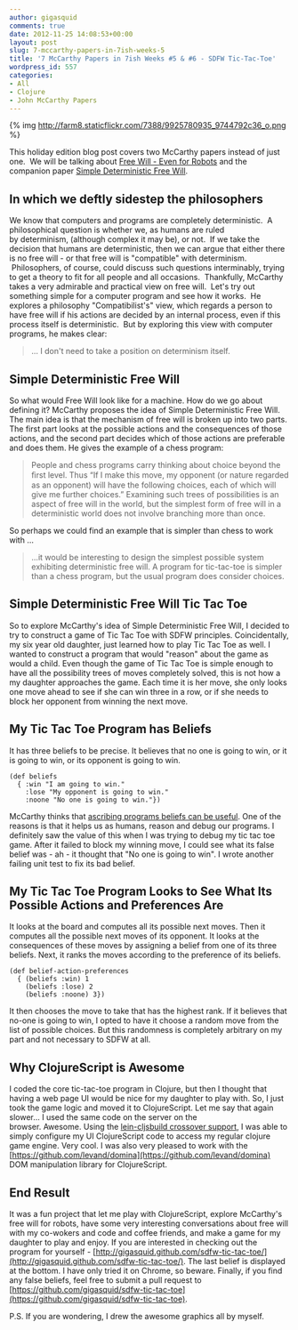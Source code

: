 ```yaml
---
author: gigasquid
comments: true
date: 2012-11-25 14:08:53+00:00
layout: post
slug: 7-mccarthy-papers-in-7ish-weeks-5
title: '7 McCarthy Papers in 7ish Weeks #5 & #6 - SDFW Tic-Tac-Toe'
wordpress_id: 557
categories:
- All
- Clojure
- John McCarthy Papers
---
```


{% img http://farm8.staticflickr.com/7388/9925780935_9744792c36_o.png %}

This holiday edition blog post covers two McCarthy papers instead of just one.  We will be talking about [Free Will - Even for Robots](http://www-formal.stanford.edu/jmc/freewill.pdf) and the companion paper [Simple Deterministic Free Will](http://www-formal.stanford.edu/jmc/freewill2.pdf).


## In which we deftly sidestep the philosophers


We know that computers and programs are completely deterministic.  A philosophical question is whether we, as humans are ruled by determinism, (although complex it may be), or not.  If we take the decision that humans are deterministic, then we can argue that either there is no free will - or that free will is "compatible" with determinism.  Philosophers, of course, could discuss such questions interminably, trying to get a theory to fit for all people and all occasions.  Thankfully, McCarthy takes a very admirable and practical view on free will.  Let's try out something simple for a computer program and see how it works.  He explores a philosophy "Compatibilist's" view, which regards a person to have free will if his actions are decided by an internal process, even if this process itself is deterministic.  But by exploring this view with computer programs, he makes clear:


> ... I don't need to take a position on determinism itself.






## Simple Deterministic Free Will


So what would Free Will look like for a machine. How do we go about defining it? McCarthy proposes the idea of Simple Deterministic Free Will. The main idea is that the mechanism of free will is broken up into two parts. The first part looks at the possible actions and the consequences of those actions, and the second part decides which of those actions are preferable and does them. He gives the example of a chess program:


> People and chess programs carry thinking about choice beyond the ﬁrst level. Thus “If I make this move, my opponent (or nature regarded as an opponent) will have the following choices, each of which will give me further choices.” Examining such trees of possibilities is an aspect of free will in the world, but the simplest form of free will in a deterministic world does not involve branching more than once.


So perhaps we could find an example that is simpler than chess to work with ...


> ...it would be interesting to design the simplest possible system exhibiting deterministic free will. A program for tic-tac-toe is simpler than a chess program, but the usual program does consider choices.




## Simple Deterministic Free Will Tic Tac Toe


So to explore McCarthy's idea of Simple Deterministic Free Will, I decided to try to construct a game of Tic Tac Toe with SDFW principles. Coincidentally, my six year old daughter, just learned how to play Tic Tac Toe as well. I wanted to construct a program that would "reason" about the game as would a child. Even though the game of Tic Tac Toe is simple enough to have all the possibility trees of moves completely solved, this is not how a my daughter approaches the game. Each time it is her move, she only looks one move ahead to see if she can win three in a row, or if she needs to block her opponent from winning the next move.


## My Tic Tac Toe Program has Beliefs


It has three beliefs to be precise. It believes that no one is going to win, or it is going to win, or its opponent is going to win.

    
    (def beliefs
      { :win "I am going to win."
        :lose "My opponent is going to win."
        :noone "No one is going to win."})


McCarthy thinks that [ascribing programs beliefs can be useful](http://gigasquidsoftware.com/wordpress/?p=477). One of the reasons is that it helps us as humans, reason and debug our programs. I definitely saw the value of this when I was trying to debug my tic tac toe game. After it failed to block my winning move, I could see what its false belief was - ah - it thought that "No one is going to win". I wrote another failing unit test to fix its bad belief.


## My Tic Tac Toe Program Looks to See What Its Possible Actions and Preferences Are


It looks at the board and computes all its possible next moves. Then it computes all the possible next moves of its opponent. It looks at the consequences of these moves by assigning a belief from one of its three beliefs. Next, it ranks the moves according to the preference of its beliefs.

    
    (def belief-action-preferences
      { (beliefs :win) 1
        (beliefs :lose) 2
        (beliefs :noone) 3})


It then chooses the move to take that has the highest rank. If it believes that no-one is going to win, I opted to have it choose a random move from the list of possible choices. But this randomness is completely arbitrary on my part and not necessary to SDFW at all.


## Why ClojureScript is Awesome


I coded the core tic-tac-toe program in Clojure, but then I thought that having a web page UI would be nice for my daughter to play with. So, I just took the game logic and moved it to ClojureScript. Let me say that again slower... I used the same code on the server on the browser. Awesome. Using the [lein-cljsbuild crossover support](https://github.com/emezeske/lein-cljsbuild/blob/0.2.10/doc/CROSSOVERS.md), I was able to simply configure my UI ClojureScript code to access my regular clojure game engine. Very cool. I was also very pleased to work with the [https://github.com/levand/domina](https://github.com/levand/domina) DOM manipulation library for ClojureScript.


## End Result


It was a fun project that let me play with ClojureScript, explore McCarthy's free will for robots, have some very interesting conversations about free will with my co-wokers and code and coffee friends, and make a game for my daughter to play and enjoy. If you are interested in checking out the program for yourself - [http://gigasquid.github.com/sdfw-tic-tac-toe/](http://gigasquid.github.com/sdfw-tic-tac-toe/). The last belief is displayed at the bottom. I have only tried it on Chrome, so beware. Finally, if you find any false beliefs, feel free to submit a pull request to [https://github.com/gigasquid/sdfw-tic-tac-toe](https://github.com/gigasquid/sdfw-tic-tac-toe).

P.S. If you are wondering, I drew the awesome graphics all by myself.
